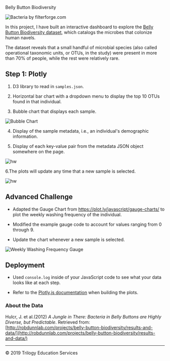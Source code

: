 Belly Button Biodiversity

![Bacteria by filterforge.com](Images/bacteria.jpg)

In this project, I have built an interactive dashboard to explore the [Belly Button Biodiversity dataset](http://robdunnlab.com/projects/belly-button-biodiversity/), which catalogs the microbes that colonize human navels.

The dataset reveals that a small handful of microbial species (also called operational taxonomic units, or OTUs, in the study) were present in more than 70% of people, while the rest were relatively rare.

## Step 1: Plotly

1. D3 library to read in `samples.json`.

2. Horizontal bar chart with a dropdown menu to display the top 10 OTUs found in that individual.

3. Bubble chart that displays each sample.

![Bubble Chart](Images/bubble_chart.png)

4. Display of the sample metadata, i.e., an individual's demographic information.

5. Display of each key-value pair from the metadata JSON object somewhere on the page.

![hw](Images/hw03.png)

6.The plots will update any time that a new sample is selected.


![hw](Images/hw02.png)

## Advanced Challenge 

* Adapted the Gauge Chart from <https://plot.ly/javascript/gauge-charts/> to plot the weekly washing frequency of the individual.

* Modified the example gauge code to account for values ranging from 0 through 9.

* Update the chart whenever a new sample is selected.

![Weekly Washing Frequency Gauge](Images/gauge.png)

## Deployment


* Used `console.log` inside of your JavaScript code to see what your data looks like at each step.

* Refer to the [Plotly.js documentation](https://plot.ly/javascript/) when building the plots.

### About the Data

Hulcr, J. et al.(2012) _A Jungle in There: Bacteria in Belly Buttons are Highly Diverse, but Predictable_. Retrieved from: [http://robdunnlab.com/projects/belly-button-biodiversity/results-and-data/](http://robdunnlab.com/projects/belly-button-biodiversity/results-and-data/)

- - -

© 2019 Trilogy Education Services
